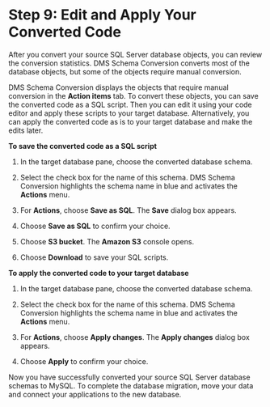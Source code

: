 # Step 9: Edit and Apply Your Converted Code<a name="schema-conversion-sql-server-mysql-step-9"></a>

After you convert your source SQL Server database objects, you can review the conversion statistics\. DMS Schema Conversion converts most of the database objects, but some of the objects require manual conversion\.

DMS Schema Conversion displays the objects that require manual conversion in the **Action items** tab\. To convert these objects, you can save the converted code as a SQL script\. Then you can edit it using your code editor and apply these scripts to your target database\. Alternatively, you can apply the converted code as is to your target database and make the edits later\.

 **To save the converted code as a SQL script** 

1. In the target database pane, choose the converted database schema\.

1. Select the check box for the name of this schema\. DMS Schema Conversion highlights the schema name in blue and activates the **Actions** menu\.

1. For **Actions**, choose **Save as SQL**\. The **Save** dialog box appears\.

1. Choose **Save as SQL** to confirm your choice\.

1. Choose **S3 bucket**\. The **Amazon S3** console opens\.

1. Choose **Download** to save your SQL scripts\.

 **To apply the converted code to your target database** 

1. In the target database pane, choose the converted database schema\.

1. Select the check box for the name of this schema\. DMS Schema Conversion highlights the schema name in blue and activates the **Actions** menu\.

1. For **Actions**, choose **Apply changes**\. The **Apply changes** dialog box appears\.

1. Choose **Apply** to confirm your choice\.

Now you have successfully converted your source SQL Server database schemas to MySQL\. To complete the database migration, move your data and connect your applications to the new database\.